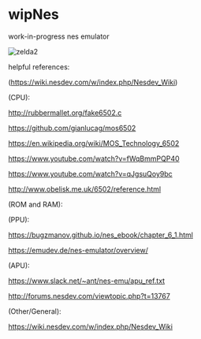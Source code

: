 # wipNes
work-in-progress nes emulator



![zelda2](https://user-images.githubusercontent.com/59201614/106418772-13c06e80-647d-11eb-93ef-ee724c84c47e.png)

helpful references:

(https://wiki.nesdev.com/w/index.php/Nesdev_Wiki)

(CPU):

http://rubbermallet.org/fake6502.c

https://github.com/gianlucag/mos6502

https://en.wikipedia.org/wiki/MOS_Technology_6502

https://www.youtube.com/watch?v=fWqBmmPQP40

https://www.youtube.com/watch?v=qJgsuQoy9bc

http://www.obelisk.me.uk/6502/reference.html


(ROM and RAM):

(PPU):

https://bugzmanov.github.io/nes_ebook/chapter_6_1.html

https://emudev.de/nes-emulator/overview/

(APU):

https://www.slack.net/~ant/nes-emu/apu_ref.txt

http://forums.nesdev.com/viewtopic.php?t=13767

(Other/General):

https://wiki.nesdev.com/w/index.php/Nesdev_Wiki



